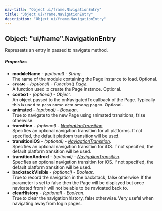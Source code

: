 ```yaml
---
nav-title: "Object ui/frame.NavigationEntry"
title: "Object ui/frame.NavigationEntry"
description: "Object ui/frame.NavigationEntry"
---
```

## Object: "ui/frame".NavigationEntry  
Represents an entry in passed to navigate method.

##### Properties
 - **moduleName** - _(optional)_ - _String_.    
  The name of the module containing the Page instance to load. Optional.
 - **create** - _(optional)_ - _Function_() [_Page_](../../ui/page/Page.md).    
  A function used to create the Page instance. Optional.
 - **context** - _(optional)_ - _Object_.    
  An object passed to the onNavigatedTo callback of the Page. Typically this is used to pass some data among pages. Optional.
 - **animated** - _(optional)_ - _Boolean_.    
  True to navigate to the new Page using animated transitions, false otherwise.
 - **transition** - _(optional)_ - [_NavigationTransition_](../../ui/frame/NavigationTransition.md).    
  Specifies an optional navigation transition for all platforms. If not specified, the default platform transition will be used.
 - **transitioniOS** - _(optional)_ - [_NavigationTransition_](../../ui/frame/NavigationTransition.md).    
  Specifies an optional navigation transition for iOS. If not specified, the default platform transition will be used.
 - **transitionAndroid** - _(optional)_ - [_NavigationTransition_](../../ui/frame/NavigationTransition.md).    
  Specifies an optional navigation transition for iOS. If not specified, the default platform transition will be used.
 - **backstackVisible** - _(optional)_ - _Boolean_.    
  True to record the navigation in the backstack, false otherwise. 
If the parameter is set to false then the Page will be displayed but once navigated from it will not be able to be navigated back to.
 - **clearHistory** - _(optional)_ - _Boolean_.    
  True to clear the navigation history, false otherwise. Very useful when navigating away from login pages.